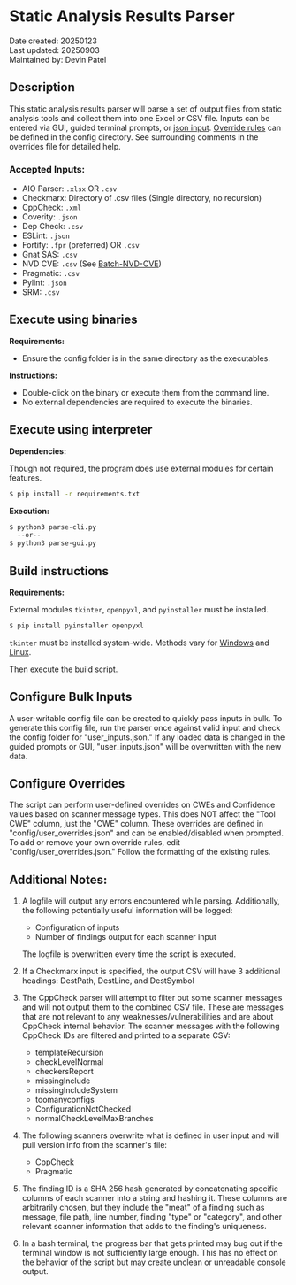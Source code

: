 # Static Analysis Results Parser

Date created:  20250123  
Last updated:  20250903  
Maintained by: Devin Patel

## Description
This static analysis results parser will parse a set of output files from static analysis tools and collect them into one Excel or CSV file. Inputs can be entered via GUI, guided terminal prompts, or [json input](#configure-bulk-inputs). [Override rules](#configure-overrides) can be defined in the config directory. See surrounding comments in the overrides file for detailed help.

### Accepted Inputs:
-  AIO Parser: `.xlsx` OR `.csv`
-  Checkmarx:  Directory of .csv files (Single directory, no recursion)
-  CppCheck:   `.xml`
-  Coverity:   `.json`
-  Dep Check:  `.csv`
-  ESLint:     `.json`
-  Fortify:    `.fpr` (preferred) OR `.csv`
-  Gnat SAS:   `.csv`
-  NVD CVE:    `.csv` (See [Batch-NVD-CVE](https://github.com/DevinPatel72/Batch-NVD-Query))
-  Pragmatic:  `.csv`
-  Pylint:     `.json`
-  SRM:        `.csv`


## Execute using binaries

**Requirements:**
- Ensure the config folder is in the same directory as the executables.

**Instructions:**
- Double-click on the binary or execute them from the command line.
- No external dependencies are required to execute the binaries.



## Execute using interpreter

**Dependencies:**

Though not required, the program does use external modules for certain features.

```bash
$ pip install -r requirements.txt
```

**Execution:**

```bash
$ python3 parse-cli.py
  --or--
$ python3 parse-gui.py
```


## Build instructions

**Requirements:**

External modules `tkinter`, `openpyxl`, and `pyinstaller` must be installed.

```bash
$ pip install pyinstaller openpyxl
```

`tkinter` must be installed system-wide. Methods vary for [Windows](https://www.pythonguis.com/installation/install-tkinter-windows/) and [Linux](https://www.pythonguis.com/installation/install-tkinter-linux/).

Then execute the build script.


## Configure Bulk Inputs
A user-writable config file can be created to quickly pass inputs in bulk.
To generate this config file, run the parser once against valid input and check the config folder for "user_inputs.json."
If any loaded data is changed in the guided prompts or GUI, "user_inputs.json" will be overwritten with the new data.


## Configure Overrides
The script can perform user-defined overrides on CWEs and Confidence values based on scanner message types.
This does NOT affect the "Tool CWE" column, just the "CWE" column.
These overrides are defined in "config/user_overrides.json" and can be enabled/disabled when prompted.
To add or remove your own override rules, edit "config/user_overrides.json."
Follow the formatting of the existing rules.


## Additional Notes:
1)  A logfile will output any errors encountered while parsing.
    Additionally, the following potentially useful information will be logged:
    -  Configuration of inputs
    -  Number of findings output for each scanner input
    
    The logfile is overwritten every time the script is executed.

2)  If a Checkmarx input is specified, the output CSV will have 3 additional headings: DestPath, DestLine, and DestSymbol

3)  The CppCheck parser will attempt to filter out some scanner messages and will not output them to the combined CSV file.
    These are messages that are not relevant to any weaknesses/vulnerabilities and are about CppCheck internal behavior.
    The scanner messages with the following CppCheck IDs are filtered and printed to a separate CSV:
    -  templateRecursion
    -  checkLevelNormal
    -  checkersReport
    -  missingInclude
    -  missingIncludeSystem
    -  toomanyconfigs
    -  ConfigurationNotChecked
    -  normalCheckLevelMaxBranches

4)  The following scanners overwrite what is defined in user input and will pull version info from the scanner's file:
    -  CppCheck
    -  Pragmatic

5)  The finding ID is a SHA 256 hash generated by concatenating specific columns of each scanner into a string
    and hashing it. These columns are arbitrarily chosen, but they include the "meat" of a finding such as message,
    file path, line number, finding "type" or "category", and other relevant scanner information that adds to the
    finding's uniqueness.

6)  In a bash terminal, the progress bar that gets printed may bug out if the terminal window is not sufficiently
    large enough. This has no effect on the behavior of the script but may create unclean or unreadable console output.
